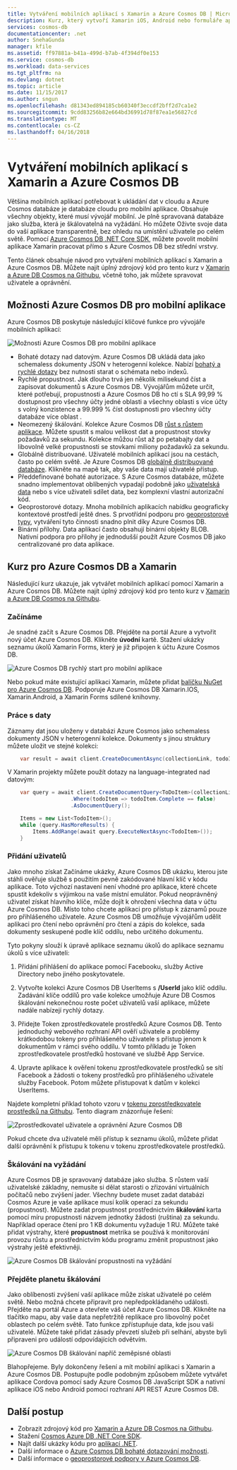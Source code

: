 ```yaml
---
title: Vytváření mobilních aplikací s Xamarin a Azure Cosmos DB | Microsoft Docs
description: Kurz, který vytvoří Xamarin iOS, Android nebo formuláře aplikace pomocí Azure Cosmos DB. Azure Cosmos DB je fast, planetu škálování, cloudu databáze pro mobilní aplikace.
services: cosmos-db
documentationcenter: .net
author: SnehaGunda
manager: kfile
ms.assetid: ff97881a-b41a-499d-b7ab-4f394df0e153
ms.service: cosmos-db
ms.workload: data-services
ms.tgt_pltfrm: na
ms.devlang: dotnet
ms.topic: article
ms.date: 11/15/2017
ms.author: sngun
ms.openlocfilehash: d81343ed894185cb60340f3eccdf2bff2d7ca1e2
ms.sourcegitcommit: 9cdd83256b82e664bd36991d78f87ea1e56827cd
ms.translationtype: MT
ms.contentlocale: cs-CZ
ms.lasthandoff: 04/16/2018
---
```

# <a name="build-mobile-applications-with-xamarin-and-azure-cosmos-db"></a>Vytváření mobilních aplikací s Xamarin a Azure Cosmos DB

Většina mobilních aplikací potřebovat k ukládání dat v cloudu a Azure Cosmos databáze je databáze cloudu pro mobilní aplikace. Obsahuje všechny objekty, které musí vývojář mobilní. Je plně spravovaná databáze jako služba, která je škálovatelná na vyžádání. Ho můžete Oživte svoje data do vaší aplikace transparentně, bez ohledu na umístění uživatele po celém světě. Pomocí [Azure Cosmos DB .NET Core SDK](sql-api-sdk-dotnet-core.md), můžete povolit mobilní aplikace Xamarin pracovat přímo s Azure Cosmos DB bez střední vrstvy.

Tento článek obsahuje návod pro vytváření mobilních aplikací s Xamarin a Azure Cosmos DB. Můžete najít úplný zdrojový kód pro tento kurz v [Xamarin a Azure DB Cosmos na Githubu](https://github.com/Azure/azure-documentdb-dotnet/tree/master/samples/xamarin), včetně toho, jak můžete spravovat uživatele a oprávnění.

## <a name="azure-cosmos-db-capabilities-for-mobile-apps"></a>Možnosti Azure Cosmos DB pro mobilní aplikace
Azure Cosmos DB poskytuje následující klíčové funkce pro vývojáře mobilních aplikací:

![Možnosti Azure Cosmos DB pro mobilní aplikace](media/mobile-apps-with-xamarin/documentdb-for-mobile.png)

* Bohaté dotazy nad datovým. Azure Cosmos DB ukládá data jako schemaless dokumenty JSON v heterogenní kolekce. Nabízí [bohatý a rychlé dotazy](sql-api-sql-query.md) bez nutnosti starat o schémata nebo indexů.
* Rychlé propustnost. Jak dlouho trvá jen několik milisekund číst a zapisovat dokumentů s Azure Cosmos DB. Vývojářům můžete určit, které potřebují, propustnosti a Azure Cosmos DB ho ctí s SLA 99,99 % dostupnost pro všechny účty jedné oblasti a všechny oblasti s více účty s volný konzistence a 99.999 % číst dostupnosti pro všechny účty databáze více oblast .
* Neomezený škálování. Kolekce Azure Cosmos DB [růst s růstem aplikace](partition-data.md). Můžete spustit s malou velikost dat a propustnost stovky požadavků za sekundu. Kolekce můžou růst až po petabajty dat a libovolně velké propustnosti se stovkami miliony požadavků za sekundu.
* Globálně distribuované. Uživatelé mobilních aplikací jsou na cestách, často po celém světě. Je Azure Cosmos DB [globálně distribuované databáze](distribute-data-globally.md). Klikněte na mapě tak, aby vaše data mají uživatelé přístup.
* Předdefinované bohaté autorizace. S Azure Cosmos databáze, můžete snadno implementovat oblíbených vypadají podobně jako [uživatelská data](https://aka.ms/documentdb-xamarin-todouser) nebo s více uživateli sdílet data, bez komplexní vlastní autorizační kód.
* Geoprostorové dotazy. Mnoha mobilních aplikacích nabídku geograficky kontextové prostředí ještě dnes. S prvotřídní podporu pro [geoprostorové typy](geospatial.md), vytváření tyto činnosti snadno plnit díky Azure Cosmos DB.
* Binární přílohy. Data aplikací často obsahují binární objekty BLOB. Nativní podpora pro přílohy je jednodušší použít Azure Cosmos DB jako centralizované pro data aplikace.

## <a name="azure-cosmos-db-and-xamarin-tutorial"></a>Kurz pro Azure Cosmos DB a Xamarin
Následující kurz ukazuje, jak vytvářet mobilních aplikací pomocí Xamarin a Azure Cosmos DB. Můžete najít úplný zdrojový kód pro tento kurz v [Xamarin a Azure DB Cosmos na Githubu](https://github.com/Azure/azure-documentdb-dotnet/tree/master/samples/xamarin).

### <a name="get-started"></a>Začínáme
Je snadné začít s Azure Cosmos DB. Přejděte na portál Azure a vytvořit nový účet Azure Cosmos DB. Klikněte **úvodní** kartě. Stažení ukázky seznamu úkolů Xamarin Forms, který je již připojen k účtu Azure Cosmos DB. 

![Azure Cosmos DB rychlý start pro mobilní aplikace](media/mobile-apps-with-xamarin/cosmos-db-quickstart.png)

Nebo pokud máte existující aplikaci Xamarin, můžete přidat [balíčku NuGet pro Azure Cosmos DB](sql-api-sdk-dotnet-core.md). Podporuje Azure Cosmos DB Xamarin.IOS, Xamarin.Android, a Xamarin Forms sdílené knihovny.

### <a name="work-with-data"></a>Práce s daty
Záznamy dat jsou uloženy v databázi Azure Cosmos jako schemaless dokumenty JSON v heterogenní kolekce. Dokumenty s jinou struktury můžete uložit ve stejné kolekci:

```cs
    var result = await client.CreateDocumentAsync(collectionLink, todoItem);
```

V Xamarin projekty můžete použít dotazy na language-integrated nad datovým:

```cs
    var query = await client.CreateDocumentQuery<ToDoItem>(collectionLink)
                    .Where(todoItem => todoItem.Complete == false)
                    .AsDocumentQuery();

    Items = new List<TodoItem>();
    while (query.HasMoreResults) {
        Items.AddRange(await query.ExecuteNextAsync<TodoItem>());
    }
```
### <a name="add-users"></a>Přidání uživatelů
Jako mnoho získat Začínáme ukázky, Azure Cosmos DB ukázku, kterou jste stáhli ověřuje službě s použitím pevně zakódované hlavní klíč v kódu aplikace. Toto výchozí nastavení není vhodné pro aplikace, které chcete spustit kdekoliv s výjimkou na vaše místní emulátor. Pokud neoprávněný uživatel získat hlavního klíče, může dojít k ohrožení všechna data v účtu Azure Cosmos DB. Místo toho chcete aplikaci pro přístup k záznamů pouze pro přihlášeného uživatele. Azure Cosmos DB umožňuje vývojářům udělit aplikaci pro čtení nebo oprávnění pro čtení a zápis do kolekce, sada dokumenty seskupené podle klíč oddílu, nebo určitého dokumentu. 

Tyto pokyny slouží k úpravě aplikace seznamu úkolů do aplikace seznamu úkolů s více uživateli: 

  1. Přidání přihlášení do aplikace pomocí Facebooku, služby Active Directory nebo jiného poskytovatele.

  2. Vytvořte kolekci Azure Cosmos DB UserItems s **/UserId** jako klíč oddílu. Zadávání klíče oddílů pro vaše kolekce umožňuje Azure DB Cosmos škálování nekonečnou roste počet uživatelů vaší aplikace, můžete nadále nabízejí rychlý dotazy.

  3. Přidejte Token zprostředkovatele prostředků Azure Cosmos DB. Tento jednoduchý webového rozhraní API ověří uživatele a problémy krátkodobou tokeny pro přihlášeného uživatele s přístup jenom k dokumentům v rámci svého oddílu. V tomto příkladu je Token zprostředkovatele prostředků hostované ve službě App Service.

  4. Upravte aplikace k ověření tokenu zprostředkovatele prostředků se sítí Facebook a žádosti o tokeny prostředků pro přihlášeného uživatele služby Facebook. Potom můžete přistupovat k datům v kolekci UserItems.  

Najdete kompletní příklad tohoto vzoru v [tokenu zprostředkovatele prostředků na Githubu](http://aka.ms/documentdb-xamarin-todouser). Tento diagram znázorňuje řešení:

![Zprostředkovatel uživatele a oprávnění Azure Cosmos DB](media/mobile-apps-with-xamarin/documentdb-resource-token-broker.png)

Pokud chcete dva uživatelé měli přístup k seznamu úkolů, můžete přidat další oprávnění k přístupu k tokenu v tokenu zprostředkovatele prostředků.

### <a name="scale-on-demand"></a>Škálování na vyžádání
Azure Cosmos DB je spravovaný databáze jako služba. S růstem vaší uživatelské základny, nemusíte si dělat starosti o zřizování virtuálních počítačů nebo zvýšení jader. Všechny budete muset zadat databázi Cosmos Azure je vaše aplikace musí kolik operací za sekundu (propustnost). Můžete zadat propustnost prostřednictvím **škálování** karta pomocí míru propustnosti názvem jednotky žádosti (ruština) za sekundu. Například operace čtení pro 1 KB dokumentu vyžaduje 1 RU. Můžete také přidat výstrahy, které **propustnost** metrika se používá k monitorování provozu růstu a prostřednictvím kódu programu změnit propustnost jako výstrahy ještě efektivněji.

![Azure Cosmos DB škálování propustnosti na vyžádání](media/mobile-apps-with-xamarin/cosmos-db-xamarin-scale.png)

### <a name="go-planet-scale"></a>Přejděte planetu škálování
Jako oblíbenosti zvýšení vaší aplikace může získat uživatelé po celém světě. Nebo možná chcete připravit pro nepředpokládaného události. Přejděte na portál Azure a otevřete váš účet Azure Cosmos DB. Klikněte na tlačítko mapu, aby vaše data nepřetržitě replikace pro libovolný počet oblastech po celém světě. Tato funkce zpřístupňuje data, kde jsou vaši uživatelé. Můžete také přidat zásady převzetí služeb při selhání, abyste byli připraveni pro událostí odpovídajících odvětvím.

![Azure Cosmos DB škálování napříč zeměpisné oblasti](media/mobile-apps-with-xamarin/cosmos-db-xamarin-replicate.png)

Blahopřejeme. Byly dokončeny řešení a mít mobilní aplikaci s Xamarin a Azure Cosmos DB. Postupujte podle podobným způsobem můžete vytvářet aplikace Cordova pomocí sady Azure Cosmos DB JavaScript SDK a nativní aplikace iOS nebo Android pomocí rozhraní API REST Azure Cosmos DB.

## <a name="next-steps"></a>Další postup
* Zobrazit zdrojový kód pro [Xamarin a Azure DB Cosmos na Githubu](https://github.com/Azure/azure-documentdb-dotnet/tree/master/samples/xamarin).
* Stažení [Cosmos Azure DB .NET Core SDK](sql-api-sdk-dotnet-core.md).
* Najít další ukázky kódu pro [aplikací .NET](sql-api-dotnet-samples.md).
* Další informace o [Azure Cosmos DB bohaté dotazování možnosti](sql-api-sql-query.md).
* Další informace o [geoprostorové podpory v Azure Cosmos DB](geospatial.md).



